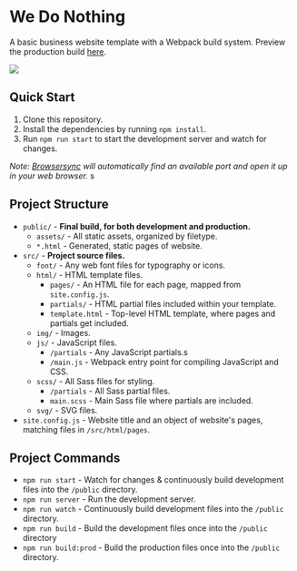 # We Do Nothing

A basic business website template with a Webpack build system. Preview the production build [here](http://jasonbobich.com/we-do-nothing).

![](https://s3-us-west-2.amazonaws.com/themeblvd-projects/we-do-nothing/we-do-nothing.jpg)

## Quick Start

1. Clone this repository.
2. Install the dependencies by running `npm install`.
3. Run `npm run start` to start the development server and watch for changes.

*Note: [Browsersync](https://browsersync.io/) will automatically find an available port and open it up in your web browser.*
s
## Project Structure

* `public/` - **Final build, for both development and production.**
    * `assets/` - All static assets, organized by filetype.
    * `*.html` - Generated, static pages of website.
* `src/` - **Project source files.**
    * `font/` - Any web font files for typography or icons.
    * `html/` - HTML template files.
        * `pages/` - An HTML file for each page, mapped from `site.config.js`.
        * `partials/` - HTML partial files included within your template.
        * `template.html` - Top-level HTML template, where pages and partials get included.
    * `img/` - Images.
    * `js/` - JavaScript files.
        * `/partials` - Any JavaScript partials.s
        * `/main.js` - Webpack entry point for compiling JavaScript and CSS.
    * `scss/` - All Sass files for styling.
        * `/partials` - All Sass partial files.
        * `main.scss` - Main Sass file where partials are included.
    * `svg/` - SVG files.
* `site.config.js` - Website title and an object of website's pages, matching files in `/src/html/pages`.

## Project Commands

* `npm run start` - Watch for changes & continuously build development files into the `/public` directory.
* `npm run server` - Run the development server.
* `npm run watch` - Continuously build development files into the `/public` directory.
* `npm run build` - Build the development files once into the `/public` directory
* `npm run build:prod` - Build the production files once into the `/public` directory.

